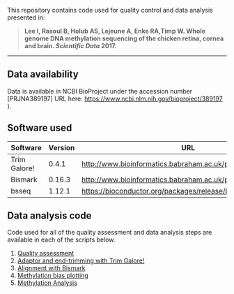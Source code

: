This repository contains code used for quality control and data analysis presented in: 
> **Lee I, Rasoul B, Holub AS, Lejeune A, Enke RA,Timp W. Whole genome DNA methylation sequencing of the chicken retina, cornea and brain. _Scientific Data_ 2017.**
----
## Data availability
Data is available in NCBI BioProject under the accession number [PRJNA389197] URL here: https://www.ncbi.nlm.nih.gov/bioproject/389197 ). 
## Software used
| Software | Version | URL | 
| --- | --- | --- |
| Trim Galore! | 0.4.1 | http://www.bioinformatics.babraham.ac.uk/projects/trim_galore/  |
| Bismark | 0.16.3 | http://www.bioinformatics.babraham.ac.uk/projects/bismark/ |
| bsseq | 1.12.1 | https://bioconductor.org/packages/release/bioc/html/bsseq.html |
## Data analysis code
Code used for all of the quality assessment and data analysis steps are available in each of the scripts below.
1. [Quality assessment](QC/chicken_fastqQC.sh)
1. [Adaptor and end-trimming with Trim Galore!](alignment/trim.sh)
1. [Alignment with Bismark](alignment/bismark_align.sh)
1. [Methylation bias plotting](QC/plotMbias.R)
1. [Methylation Analysis](analysis/)
